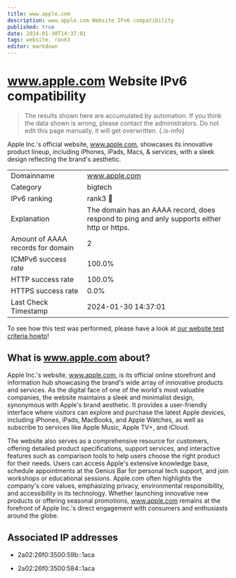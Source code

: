 ```yaml
---
title: www.apple.com
description: www.apple.com Website IPv6 compatibility
published: true
date: 2024-01-30T14:37:01
tags: website, rank3
editor: markdown
---
```


# www.apple.com Website IPv6 compatibility

> The results shown here are accumulated by automation. If you think the data shown is wrong, please contact the administrators. 
> Do not edit this page manually, it will get overwritten.
{.is-info}

Apple Inc.'s official website, www.apple.com, showcases its innovative product lineup, including iPhones, iPads, Macs, & services, with a sleek design reflecting the brand's aesthetic.


|   |   |
| - | - |
| Domainname | www.apple.com
| Category | bigtech |
| IPv6 ranking | rank3 :3rd_place_medal: |
| Explanation | The domain has an AAAA record, does respond to ping and anly supports either http or https. |
| Amount of AAAA records for domain | 2 |
| ICMPv6 success rate | 100.0%|
| HTTP success rate | 100.0% |
| HTTPS success rate | 0.0% |
| Last Check Timestamp | 2024-01-30 14:37:01 |

To see how this test was performed, please have a look at [our website test criteria howto](/howto/testcriteria/website)!


## What is www.apple.com about?
Apple Inc.'s website, www.apple.com, is its official online storefront and information hub showcasing the brand's wide array of innovative products and services. As the digital face of one of the world's most valuable companies, the website maintains a sleek and minimalist design, synonymous with Apple's brand aesthetic. It provides a user-friendly interface where visitors can explore and purchase the latest Apple devices, including iPhones, iPads, MacBooks, and Apple Watches, as well as subscribe to services like Apple Music, Apple TV+, and iCloud.

The website also serves as a comprehensive resource for customers, offering detailed product specifications, support services, and interactive features such as comparison tools to help users choose the right product for their needs. Users can access Apple's extensive knowledge base, schedule appointments at the Genius Bar for personal tech support, and join workshops or educational sessions. Apple.com often highlights the company's core values, emphasizing privacy, environmental responsibility, and accessibility in its technology. Whether launching innovative new products or offering seasonal promotions, www.apple.com remains at the forefront of Apple Inc.'s direct engagement with consumers and enthusiasts around the globe.



## Associated IP addresses

- 2a02:26f0:3500:59b::1aca

- 2a02:26f0:3500:584::1aca

